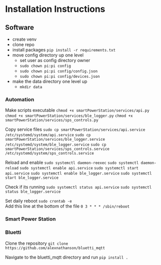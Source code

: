 # Installation Instructions

## Software

* create venv
* clone repo
* install packages `pip install -r requirements.txt`
* move config directory up one level
	* set user as config directory owner 
	* `sudo chown pi:pi config`
	* `sudo chown pi:pi config/config.json`
	* `sudo chown pi:pi config/devices.json`
* make the data directory one level up
	* `mkdir data`

### Automation
Make scripts executable
`chmod +x smartPowerStation/services/api.py`
`chmod +x smartPowerStation/services/ble_logger.py`
`chmod +x smartPowerStation/services/sps_controls.py`

Copy service files
`sudo cp smartPowerStation/services/api.service /etc/systemd/system/api.service`
`sudo cp smartPowerStation/services/ble_logger.service /etc/systemd/system/ble_logger.service`
`sudo cp smartPowerStation/services/sps_controls.service /etc/systemd/system/sps_controls.service`

Reload and enable
`sudo systemctl daemon-reexec`
`sudo systemctl daemon-reload`
`sudo systemctl enable api.service`
`sudo systemctl start api.service`
`sudo systemctl enable ble_logger.service`
`sudo systemctl start ble_logger.service`

Check if its running
`sudo systemctl status api.service`
`sudo systemctl status ble_logger.service`

Set daily reboot
`sudo crontab -e`<br>
Add this line at the bottom of the file `0 3 * * * /sbin/reboot`

### Smart Power Station

### Bluetti

Clone the repository `git clone https://github.com/alexnathanson/bluetti_mqtt`

Navigate to the bluetti_mqtt directory and run `pip install .`


